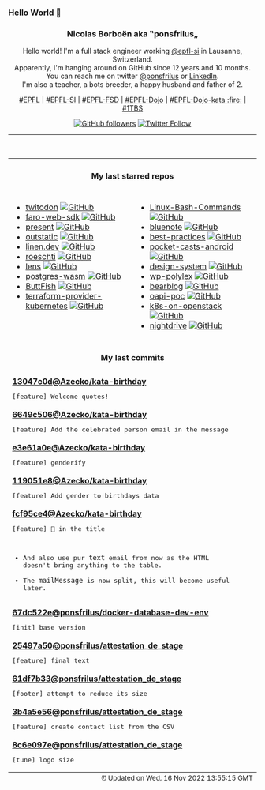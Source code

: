 ### Hello World 👋

<p align="center">
  <!-- use https://avatars.githubusercontent.com/u/176002?v=4 for your default github picture 
  <img src="https://raw.githubusercontent.com/ponsfrilus/ponsfrilus/master/img/ponsfrilus.png" title="Nicolas Borboën aka ‟ponsfrilus„" alt="Nicolas Borboën aka ‟ponsfrilus„" /> -->
  <h3 align="center">
    Nicolas Borboën aka ‟ponsfrilus„
  </h3>
  <p align="center">
    Hello world! I'm a full stack engineer working <a href="https://github.com/epfl-si">@epfl-si</a> in Lausanne, Switzerland.
    <br />Apparently, I'm hanging around on GitHub since 12 years and 10 months.
    <br />You can reach me on twitter <a href="https://twitter.com/ponsfrilus">@ponsfrilus</a> or <a href="http://linkedin.com/in/nicolasborboen">LinkedIn</a>.
    <br />I'm also a teacher, a bots breeder, a happy husband and father of 2.
  </p>
  <p align="center">
    <a href="https://www.epfl.ch">#EPFL</a> | 
    <a href="https://github.com/epfl-si/">#EPFL-SI</a> | 
    <a href="https://github.com/epfl-fsd">#EPFL-FSD</a> | 
    <a href="https://github.com/topics/epfl-dojo">#EPFL-Dojo</a> | 
    <a href="https://github.com/topics/epfl-dojo-kata">#EPFL-Dojo-kata :fire:</a> | 
    <a href="https://en.wikipedia.org/wiki/Indentation_style#Variant:_1TBS_(OTBS)">#1TBS</a>
  </p>
  <p align="center">
    <a href="https://github.com/ponsfrilus"><img alt="GitHub followers" src="https://img.shields.io/github/followers/ponsfrilus?label=Follow%20me%20on%20github&style=social"></a>
    <a href="https://twitter.com/ponsfrilus"><img alt="Twitter Follow" src="https://img.shields.io/twitter/follow/ponsfrilus?label=follow%20me%20on%20twitter&style=social"></a>
  </p>
  </p><hr><table align="center">
<tr>
<td colspan="2" align="center"><h4>My last starred repos</h4></td>
</tr>
<tr>
<td valign="top">
<ul>
<li>
<a href="https://github.com/diddledani/twitodon" title="Twitter to Mastodon account mapping service to aid migration away from Twitter without losing all your followed friends" target="_blank">twitodon</a>&nbsp;<a href="https://github.com/diddledani/twitodon" title="Twitter to Mastodon account mapping service to aid migration away from Twitter without losing all your followed friends" target="_blank"><img src="https://img.shields.io/github/stars/diddledani/twitodon?style=social" alt="GitHub"></a>
</li>
<li>
<a href="https://github.com/grafana/faro-web-sdk" title="The Grafana Faro Web SDK, part of the Grafana Faro project, is a highly configurable web SDK for real user monitoring (RUM) that instruments browser frontend applications to capture observability signals. Frontend telemetry can then be correlated with backend and infrastructure data for full-stack observability." target="_blank">faro-web-sdk</a>&nbsp;<a href="https://github.com/grafana/faro-web-sdk" title="The Grafana Faro Web SDK, part of the Grafana Faro project, is a highly configurable web SDK for real user monitoring (RUM) that instruments browser frontend applications to capture observability signals. Frontend telemetry can then be correlated with backend and infrastructure data for full-stack observability." target="_blank"><img src="https://img.shields.io/github/stars/grafana/faro-web-sdk?style=social" alt="GitHub"></a>
</li>
<li>
<a href="https://github.com/vinayak-mehta/present" title="A terminal-based presentation tool with colors and effects." target="_blank">present</a>&nbsp;<a href="https://github.com/vinayak-mehta/present" title="A terminal-based presentation tool with colors and effects." target="_blank"><img src="https://img.shields.io/github/stars/vinayak-mehta/present?style=social" alt="GitHub"></a>
</li>
<li>
<a href="https://github.com/avitorio/outstatic" title="Outstatic - A static CMS for Next.js" target="_blank">outstatic</a>&nbsp;<a href="https://github.com/avitorio/outstatic" title="Outstatic - A static CMS for Next.js" target="_blank"><img src="https://img.shields.io/github/stars/avitorio/outstatic?style=social" alt="GitHub"></a>
</li>
<li>
<a href="https://github.com/Linen-dev/linen.dev" title="Google-searchable Slack alternative for Communities" target="_blank">linen.dev</a>&nbsp;<a href="https://github.com/Linen-dev/linen.dev" title="Google-searchable Slack alternative for Communities" target="_blank"><img src="https://img.shields.io/github/stars/Linen-dev/linen.dev?style=social" alt="GitHub"></a>
</li>
<li>
<a href="https://github.com/Georg-code/roeschti" title="Rust programming, in Swissgerman" target="_blank">roeschti</a>&nbsp;<a href="https://github.com/Georg-code/roeschti" title="Rust programming, in Swissgerman" target="_blank"><img src="https://img.shields.io/github/stars/Georg-code/roeschti?style=social" alt="GitHub"></a>
</li>
<li>
<a href="https://github.com/lensapp/lens" title="Lens - The way the world runs Kubernetes" target="_blank">lens</a>&nbsp;<a href="https://github.com/lensapp/lens" title="Lens - The way the world runs Kubernetes" target="_blank"><img src="https://img.shields.io/github/stars/lensapp/lens?style=social" alt="GitHub"></a>
</li>
<li>
<a href="https://github.com/snaplet/postgres-wasm" title="A PostgresQL server running in your browser" target="_blank">postgres-wasm</a>&nbsp;<a href="https://github.com/snaplet/postgres-wasm" title="A PostgresQL server running in your browser" target="_blank"><img src="https://img.shields.io/github/stars/snaplet/postgres-wasm?style=social" alt="GitHub"></a>
</li>
<li>
<a href="https://github.com/RonSijm/ButtFish" title="Effortlessly transmitting Morse Code of chess moves to your butthole 💝" target="_blank">ButtFish</a>&nbsp;<a href="https://github.com/RonSijm/ButtFish" title="Effortlessly transmitting Morse Code of chess moves to your butthole 💝" target="_blank"><img src="https://img.shields.io/github/stars/RonSijm/ButtFish?style=social" alt="GitHub"></a>
</li>
<li>
<a href="https://github.com/hashicorp/terraform-provider-kubernetes" title="Terraform Kubernetes provider" target="_blank">terraform-provider-kubernetes</a>&nbsp;<a href="https://github.com/hashicorp/terraform-provider-kubernetes" title="Terraform Kubernetes provider" target="_blank"><img src="https://img.shields.io/github/stars/hashicorp/terraform-provider-kubernetes?style=social" alt="GitHub"></a>
</li>
</ul>
<img width="450" height="1" /></td>
<td valign="top">
<ul>
<li>
<a href="https://github.com/trinib/Linux-Bash-Commands" title=":godmode: Ultimate list of Linux bash commands, cheatsheet and resources" target="_blank">Linux-Bash-Commands</a>&nbsp;<a href="https://github.com/trinib/Linux-Bash-Commands" title=":godmode: Ultimate list of Linux bash commands, cheatsheet and resources" target="_blank"><img src="https://img.shields.io/github/stars/trinib/Linux-Bash-Commands?style=social" alt="GitHub"></a>
</li>
<li>
<a href="https://github.com/xentenza/bluenote" title="Data visualization of Blue Note Records from 1939 to 2007." target="_blank">bluenote</a>&nbsp;<a href="https://github.com/xentenza/bluenote" title="Data visualization of Blue Note Records from 1939 to 2007." target="_blank"><img src="https://img.shields.io/github/stars/xentenza/bluenote?style=social" alt="GitHub"></a>
</li>
<li>
<a href="https://github.com/cnumr/best-practices" title="115 Web Ecodesign Best Practices" target="_blank">best-practices</a>&nbsp;<a href="https://github.com/cnumr/best-practices" title="115 Web Ecodesign Best Practices" target="_blank"><img src="https://img.shields.io/github/stars/cnumr/best-practices?style=social" alt="GitHub"></a>
</li>
<li>
<a href="https://github.com/Automattic/pocket-casts-android" title="Pocket Casts Android 🎧" target="_blank">pocket-casts-android</a>&nbsp;<a href="https://github.com/Automattic/pocket-casts-android" title="Pocket Casts Android 🎧" target="_blank"><img src="https://img.shields.io/github/stars/Automattic/pocket-casts-android?style=social" alt="GitHub"></a>
</li>
<li>
<a href="https://github.com/swisspost/design-system" title="The Swiss Post Design System pattern library for a consistent and accessible user experience across the web platform." target="_blank">design-system</a>&nbsp;<a href="https://github.com/swisspost/design-system" title="The Swiss Post Design System pattern library for a consistent and accessible user experience across the web platform." target="_blank"><img src="https://img.shields.io/github/stars/swisspost/design-system?style=social" alt="GitHub"></a>
</li>
<li>
<a href="https://github.com/epfl-si/wp-polylex" title="Manage and serve the list of EPFL lexes" target="_blank">wp-polylex</a>&nbsp;<a href="https://github.com/epfl-si/wp-polylex" title="Manage and serve the list of EPFL lexes" target="_blank"><img src="https://img.shields.io/github/stars/epfl-si/wp-polylex?style=social" alt="GitHub"></a>
</li>
<li>
<a href="https://github.com/HermanMartinus/bearblog" title="Free, no-nonsense, super fast blogging." target="_blank">bearblog</a>&nbsp;<a href="https://github.com/HermanMartinus/bearblog" title="Free, no-nonsense, super fast blogging." target="_blank"><img src="https://img.shields.io/github/stars/HermanMartinus/bearblog?style=social" alt="GitHub"></a>
</li>
<li>
<a href="https://github.com/camptocamp/oapi-poc" title="OGC API & STAC - Proof of Concept" target="_blank">oapi-poc</a>&nbsp;<a href="https://github.com/camptocamp/oapi-poc" title="OGC API & STAC - Proof of Concept" target="_blank"><img src="https://img.shields.io/github/stars/camptocamp/oapi-poc?style=social" alt="GitHub"></a>
</li>
<li>
<a href="https://github.com/infraly/k8s-on-openstack" title="An opinionated way to deploy a Kubernetes cluster on top of an OpenStack cloud." target="_blank">k8s-on-openstack</a>&nbsp;<a href="https://github.com/infraly/k8s-on-openstack" title="An opinionated way to deploy a Kubernetes cluster on top of an OpenStack cloud." target="_blank"><img src="https://img.shields.io/github/stars/infraly/k8s-on-openstack?style=social" alt="GitHub"></a>
</li>
<li>
<a href="https://github.com/jes/nightdrive" title="Night-time driving simulation" target="_blank">nightdrive</a>&nbsp;<a href="https://github.com/jes/nightdrive" title="Night-time driving simulation" target="_blank"><img src="https://img.shields.io/github/stars/jes/nightdrive?style=social" alt="GitHub"></a>
</li>
</ul>
<img width="450" height="1" /></td>
</tr>
<tr>
<td colspan="2" align="center"><h4>My last commits</h4></td>
</tr>
<tr>
        <td colspan="2">
          <div><strong><a href="https://api.github.com/repos/Azecko/kata-birthday/commits/13047c0defa4780f839dee8a3afcd56ca4d0762f" title="2022-11-09T13:27:10.000+01:00" target="_blank">13047c0d</a><a href="https://github.com/Azecko">@Azecko</a><a href="https://github.com/Azecko/kata-birthday" title="Kata-birthday from @epfl-dojo">/kata-birthday</a></strong></div>
          <pre>[feature] Welcome quotes!</pre>
        </td>
        </tr><tr>
        <td colspan="2">
          <div><strong><a href="https://api.github.com/repos/Azecko/kata-birthday/commits/6649c50692c3df1c65cb013308816ae3c34f0c82" title="2022-11-09T12:56:21.000+01:00" target="_blank">6649c506</a><a href="https://github.com/Azecko">@Azecko</a><a href="https://github.com/Azecko/kata-birthday" title="Kata-birthday from @epfl-dojo">/kata-birthday</a></strong></div>
          <pre>[feature] Add the celebrated person email in the message</pre>
        </td>
        </tr><tr>
        <td colspan="2">
          <div><strong><a href="https://api.github.com/repos/Azecko/kata-birthday/commits/e3e61a0ea21ed407503894b2d825435cb1b4318a" title="2022-11-09T12:49:41.000+01:00" target="_blank">e3e61a0e</a><a href="https://github.com/Azecko">@Azecko</a><a href="https://github.com/Azecko/kata-birthday" title="Kata-birthday from @epfl-dojo">/kata-birthday</a></strong></div>
          <pre>[feature] genderify</pre>
        </td>
        </tr><tr>
        <td colspan="2">
          <div><strong><a href="https://api.github.com/repos/Azecko/kata-birthday/commits/119051e8500fa16699f85a0e21baf68a455395db" title="2022-11-09T12:45:05.000+01:00" target="_blank">119051e8</a><a href="https://github.com/Azecko">@Azecko</a><a href="https://github.com/Azecko/kata-birthday" title="Kata-birthday from @epfl-dojo">/kata-birthday</a></strong></div>
          <pre>[feature] Add gender to birthdays data</pre>
        </td>
        </tr><tr>
        <td colspan="2">
          <div><strong><a href="https://api.github.com/repos/Azecko/kata-birthday/commits/fcf95ce461da025d261eaa712bb7cf1c1b56c9cc" title="2022-11-09T12:42:24.000+01:00" target="_blank">fcf95ce4</a><a href="https://github.com/Azecko">@Azecko</a><a href="https://github.com/Azecko/kata-birthday" title="Kata-birthday from @epfl-dojo">/kata-birthday</a></strong></div>
          <pre>[feature] 🎂 in the title

* And also use pur `text` email from now as the HTML doesn't bring 
anything to the table.
* The `mailMessage` is now split, this will become useful later.</pre>
        </td>
        </tr><tr>
        <td colspan="2">
          <div><strong><a href="https://api.github.com/repos/ponsfrilus/docker-database-dev-env/commits/67dc522eddb81c1194f0ef65f730f8babefb235a" title="2022-11-08T12:29:29.000+01:00" target="_blank">67dc522e</a><a href="https://github.com/ponsfrilus">@ponsfrilus</a><a href="https://github.com/ponsfrilus/docker-database-dev-env" title="DDDE — Docker Database Development Environment">/docker-database-dev-env</a></strong></div>
          <pre>[init] base version</pre>
        </td>
        </tr><tr>
        <td colspan="2">
          <div><strong><a href="https://api.github.com/repos/ponsfrilus/attestation_de_stage/commits/25497a50b5be801b248127473f03050b278197ff" title="2022-10-27T09:30:13.000+02:00" target="_blank">25497a50</a><a href="https://github.com/ponsfrilus">@ponsfrilus</a><a href="https://github.com/ponsfrilus/attestation_de_stage" title="null">/attestation_de_stage</a></strong></div>
          <pre>[feature] final text</pre>
        </td>
        </tr><tr>
        <td colspan="2">
          <div><strong><a href="https://api.github.com/repos/ponsfrilus/attestation_de_stage/commits/61df7b3346a0f2c5055aaa8c30af80dfbe8bc253" title="2022-10-27T09:29:56.000+02:00" target="_blank">61df7b33</a><a href="https://github.com/ponsfrilus">@ponsfrilus</a><a href="https://github.com/ponsfrilus/attestation_de_stage" title="null">/attestation_de_stage</a></strong></div>
          <pre>[footer] attempt to reduce its size</pre>
        </td>
        </tr><tr>
        <td colspan="2">
          <div><strong><a href="https://api.github.com/repos/ponsfrilus/attestation_de_stage/commits/3b4a5e56473a8729c9f3dfd6576cdd928f84cd6c" title="2022-10-25T10:34:06.000+02:00" target="_blank">3b4a5e56</a><a href="https://github.com/ponsfrilus">@ponsfrilus</a><a href="https://github.com/ponsfrilus/attestation_de_stage" title="null">/attestation_de_stage</a></strong></div>
          <pre>[feature] create contact list from the CSV</pre>
        </td>
        </tr><tr>
        <td colspan="2">
          <div><strong><a href="https://api.github.com/repos/ponsfrilus/attestation_de_stage/commits/8c6e097eb252d4e157895c026e10184e587bfee4" title="2022-10-24T18:40:05.000+02:00" target="_blank">8c6e097e</a><a href="https://github.com/ponsfrilus">@ponsfrilus</a><a href="https://github.com/ponsfrilus/attestation_de_stage" title="null">/attestation_de_stage</a></strong></div>
          <pre>[tune] logo size</pre>
        </td>
        </tr><tfoot>
<tr>
<td colspan="2" align="right">
<img width="900" height="1" />
<small>⏰ Updated on Wed, 16 Nov 2022 13:55:15 GMT</small>
</td>
</tr>
</tfoot>
<br />
</table>
